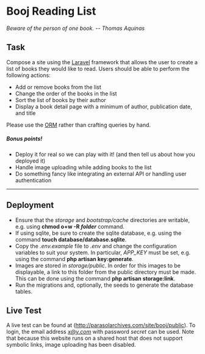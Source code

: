 # Booj Reading List
*Beware of the person of one book. -- Thomas Aquinas*
## Task
Compose a site using the [Laravel](https://laravel.com/) framework that allows the user to create a list of books they would like to read. Users should be able to perform the following actions:
* Add or remove books from the list
* Change the order of the books in the list
* Sort the list of books by their author
* Display a book detail page with a minimum of author, publication date, and title

Please use the [ORM](https://laravel.com/docs/5.2/eloquent) rather than crafting queries by hand. 

##### Bonus points!

* Deploy it for real so we can play with it! (and then tell us about how you deployed it)
* Handle image uploading while adding books to the list
* Do something fancy like integrating an external API or handling user authentication

<hr />

## Deployment
* Ensure that the *storage* and *bootstrap/cache* directories are writable, e.g. using **chmod o+w -R _folder_** command.
* If using sqlite, be sure to create the sqlite database, e.g. using the command **touch database/database.sqlite**.
* Copy the *.env.example* file to *.env* and change the configuration variables to suit your system. In particular, *APP_KEY* must be set, e.g. using the command **php artisan key:generate**.
* Images are stored in *storage/public*. In order for this images to be displayable, a link to this folder from the public directory must be made. This can be done using the command **php artisan storage:link**.
* Run the migrations and, optionally, the seeds to generate the database tables.

## Live Test
A live test can be found at (http://parasolarchives.com/site/booj/public). To login, the email address *x@y.com* with password *secret* can be used. Note that because this website runs on a shared host that does not support symbolic links, image uploading has been disabled.

